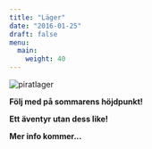 ```yaml
---
title: "Läger"
date: "2016-01-25"
draft: false
menu:
  main:
    weight: 40
---
```


![piratlager](/lager/affish3-640.jpg)


**Följ med på sommarens höjdpunkt!**

**Ett äventyr utan dess like!**

**Mer info kommer...**
